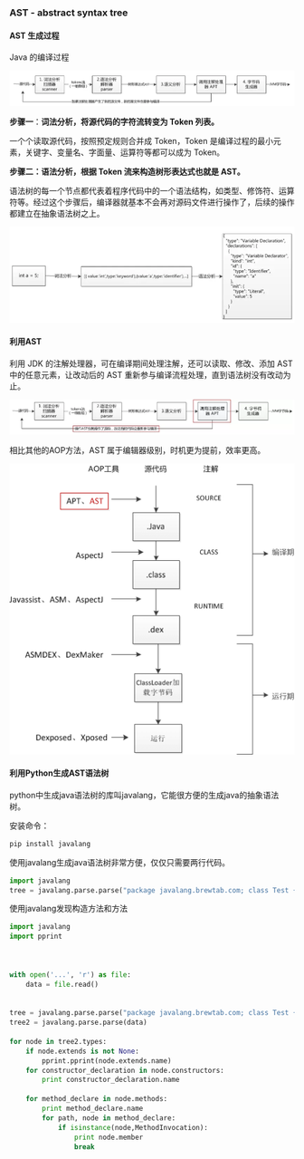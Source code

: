 ### AST - abstract syntax tree

#### AST 生成过程

Java 的编译过程

![java_compile_process](..\img\java_compile_process.PNG)

**步骤一**：**词法分析，将源代码的字符流转变为 Token 列表。**

一个个读取源代码，按照预定规则合并成 Token，Token 是编译过程的最小元素，关键字、变量名、字面量、运算符等都可以成为 Token。

**步骤二：语法分析，根据 Token 流来构造树形表达式也就是 AST。**

语法树的每一个节点都代表着程序代码中的一个语法结构，如类型、修饰符、运算符等。经过这个步骤后，编译器就基本不会再对源码文件进行操作了，后续的操作都建立在抽象语法树之上。

![ex1](..\img\ex1.PNG)

#### 利用AST

利用 JDK 的注解处理器，可在编译期间处理注解，还可以读取、修改、添加 AST 中的任意元素，让改动后的 AST 重新参与编译流程处理，直到语法树没有改动为止。

![3](..\img\3.PNG)

相比其他的AOP方法，AST 属于编辑器级别，时机更为提前，效率更高。

![4](..\img\4.PNG)

#### 利用Python生成AST语法树

python中生成java语法树的库叫javalang，它能很方便的生成java的抽象语法树。

安装命令：

```bash
pip install javalang
```

使用javalang生成java语法树非常方便，仅仅只需要两行代码。

```python
import javalang
tree = javalang.parse.parse("package javalang.brewtab.com; class Test {}")
```

使用javalang发现构造方法和方法

```python
import javalang
import pprint



with open('...', 'r') as file:
    data = file.read()


tree = javalang.parse.parse("package javalang.brewtab.com; class Test {int a=1;}")
tree2 = javalang.parse.parse(data)

for node in tree2.types:
    if node.extends is not None:
        pprint.pprint(node.extends.name)
    for constructor_declaration in node.constructors:
        print constructor_declaration.name

    for method_declare in node.methods:
        print method_declare.name
        for path, node in method_declare:
            if isinstance(node,MethodInvocation):
                print node.member
                break



```

